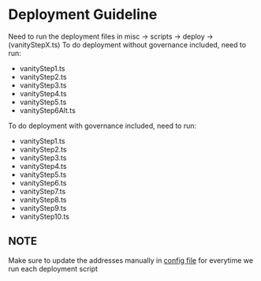 # Deployment Guideline
Need to run the deployment files in misc -> scripts -> deploy -> (vanityStepX.ts)
To do deployment without governance included, need to run:
- vanityStep1.ts
- vanityStep2.ts
- vanityStep3.ts
- vanityStep4.ts
- vanityStep5.ts
- vanityStep6Alt.ts

To do deployment with governance included, need to run:
- vanityStep1.ts
- vanityStep2.ts
- vanityStep3.ts
- vanityStep4.ts
- vanityStep5.ts
- vanityStep6.ts
- vanityStep7.ts
- vanityStep8.ts
- vanityStep9.ts
- vanityStep10.ts

## NOTE ##
Make sure to update the addresses manually in [config file](https://github.com/DistributedCollective/Ambient-DEX/blob/development/misc/constants/addrs.ts) for everytime we run each deployment script